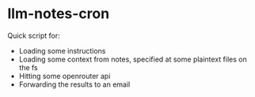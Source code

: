 # llm-notes-cron

Quick script for:

- Loading some instructions
- Loading some context from notes, specified at some plaintext files on the fs
- Hitting some openrouter api
- Forwarding the results to an email
